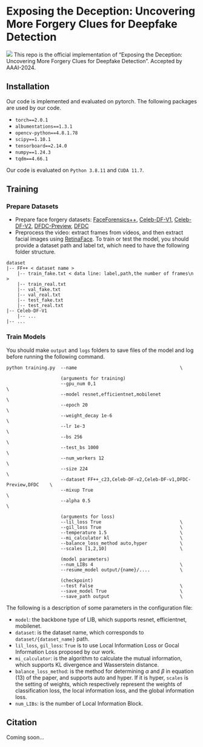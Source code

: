 # Exposing the Deception: Uncovering More Forgery Clues for Deepfake Detection
![](https://github.com/QingyuLiu/Exposing-the-Deception/blob/main/framework.png)
This repo is the official implementation of “Exposing the Deception: Uncovering More Forgery Clues for Deepfake Detection”. Accepted by AAAI-2024.

## Installation
Our code is implemented and evaluated on pytorch. The following packages are used by our code.
- `torch==2.0.1`
- `albumentations==1.3.1`
- `opencv-python==4.8.1.78`
- `scipy==1.10.1`
- `tensorboard==2.14.0`
- `numpy==1.24.3`
- `tqdm==4.66.1`

Our code is evaluated on `Python 3.8.11` and `CUDA 11.7`.


## Training
### Prepare Datasets
- Prepare face forgery datasets: [FaceForensics++](https://github.com/ondyari/FaceForensics), [Celeb-DF-V1](https://github.com/yuezunli/celeb-deepfakeforensics), [Celeb-DF-V2](https://github.com/yuezunli/celeb-deepfakeforensics), [DFDC-Preview](https://ai.meta.com/datasets/dfdc/), [DFDC](https://www.kaggle.com/c/deepfake-detection-challenge/data)
- Preprocess the video: extract frames from videos, and then extract facial images using [RetinaFace](https://github.com/biubug6/Pytorch_Retinaface). 
To train or test the model, you should provide a dataset path and label txt, which need to have the following folder structure. 
```Shell
dataset
|-- FF++ < dataset name >
    |-- train_fake.txt < data line: label,path,the number of frames\n >
    |-- train_real.txt
    |-- val_fake.txt
    |-- val_real.txt
    |-- test_fake.txt
    |-- test_real.txt
|-- Celeb-DF-V1
    |-- ...
|-- ...
```

### Train Models
You should make `output` and `logs` folders to save files of the model and log before running the following command.
```
python training.py  --name                                      \

                    (arguments for training)
                    --gpu_num 0,1                                                   \
                    --model resnet,efficientnet,mobilenet                           \
                    --epoch 20                                                      \
                    --weight_decay 1e-6                                             \ 
                    --lr 1e-3                                                       \
                    --bs 256                                                        \
                    --test_bs 1000                                                  \
                    --num_workers 12                                                \
                    --size 224                                                      \
                    --dataset FF++_c23,Celeb-DF-v2,Celeb-DF-v1,DFDC-Preview,DFDC    \
                    --mixup True                                                    \
                    --alpha 0.5                                                     \

                    (arguments for loss)
                    --lil_loss True                             \
                    --gil_loss True                             \
                    --temperature 1.5                           \
                    --mi_calculator kl                          \
                    --balance_loss_method auto,hyper            \
                    --scales [1,2,10]                           \

                    (model parameters)
                    --num_LIBs 4                                \
                    --resume_model output/{name}/....           \

                    (checkpoint)
                    --test False                                \
                    --save_model True                           \
                    --save_path output                          \
```
The following is a description of some parameters in the configuration file:
- `model`: the backbone type of LIB, which supports resnet, efficientnet, mobilenet.
- `dataset`: is the dataset name, which corresponds to `dataset/{dataset_name}` path.
- `lil_loss`, `gil_loss`: `True` is to use Local Information Loss or Gocal Information Loss proposed by our work.
- `mi_calculator`: is the algorithm to calculate the mutual information, which supports KL divergence and Wasserstein distance.
- `balance_loss_method`: is the method for determining $\alpha$ and $\beta$ in equation (13) of the paper, and supports auto and hyper. If it is hyper, `scales` is the setting of weights, which respectively represent the weights of classification loss, the local information loss, and the global information loss.
- `num_LIBs`: is the number of Local Information Block.


## Citation
Coming soon...
